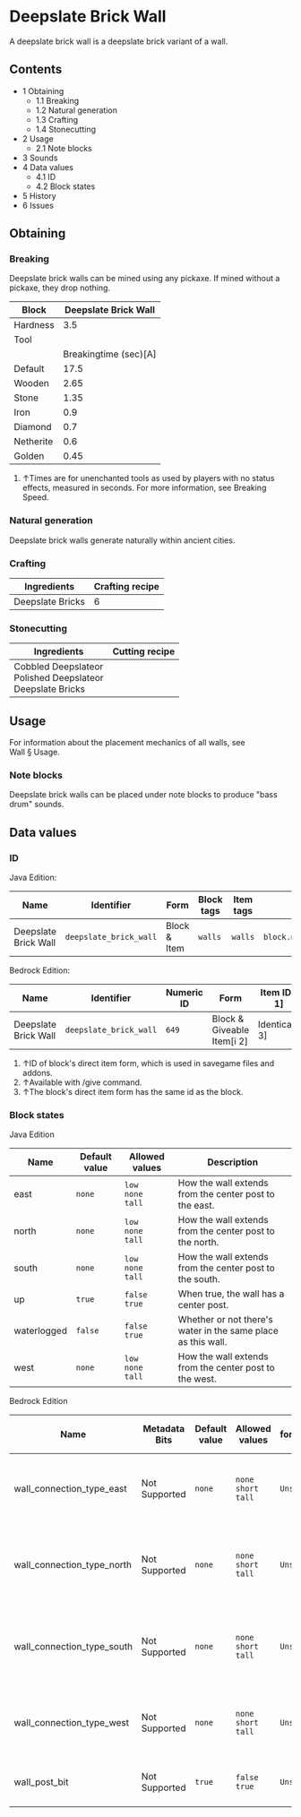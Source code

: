 # Deepslate Brick Wall
A deepslate brick wall is a deepslate brick variant of a wall.

## Contents
- 1 Obtaining
	- 1.1 Breaking
	- 1.2 Natural generation
	- 1.3 Crafting
	- 1.4 Stonecutting
- 2 Usage
	- 2.1 Note blocks
- 3 Sounds
- 4 Data values
	- 4.1 ID
	- 4.2 Block states
- 5 History
- 6 Issues

## Obtaining
### Breaking
Deepslate brick walls can be mined using any pickaxe. If mined without a pickaxe, they drop nothing.

| Block     | Deepslate Brick Wall  |
|-----------|-----------------------|
| Hardness  | 3.5                   |
| Tool      |                       |
|           | Breakingtime (sec)[A] |
| Default   | 17.5                  |
| Wooden    | 2.65                  |
| Stone     | 1.35                  |
| Iron      | 0.9                   |
| Diamond   | 0.7                   |
| Netherite | 0.6                   |
| Golden    | 0.45                  |

1. ↑Times are for unenchanted tools as used by players with no status effects, measured in seconds. For more information, see Breaking Speed.

### Natural generation
Deepslate brick walls generate naturally within ancient cities.

### Crafting
| Ingredients      | Crafting recipe |
|------------------|-----------------|
| Deepslate Bricks | 6               |

### Stonecutting
| Ingredients                                                       | Cutting recipe |
|-------------------------------------------------------------------|----------------|
| Cobbled Deepslateor<br/>Polished Deepslateor<br/>Deepslate Bricks |                |

## Usage
For information about the placement mechanics of all walls, see Wall § Usage.

### Note blocks
Deepslate brick walls can be placed under note blocks to produce "bass drum" sounds.

## Data values
### ID
Java Edition:

| Name                 | Identifier             | Form         | Block tags | Item tags | Translation key                        |
|----------------------|------------------------|--------------|------------|-----------|----------------------------------------|
| Deepslate Brick Wall | `deepslate_brick_wall` | Block & Item | `walls`    | `walls`   | `block.minecraft.deepslate_brick_wall` |

Bedrock Edition:

| Name                 | Identifier             | Numeric ID | Form                       | Item ID[i 1]   | Translation key                  |
|----------------------|------------------------|------------|----------------------------|----------------|----------------------------------|
| Deepslate Brick Wall | `deepslate_brick_wall` | `649`      | Block & Giveable Item[i 2] | Identical[i 3] | `tile.deepslate_brick_wall.name` |

1. ↑ID of block's direct item form, which is used in savegame files and addons.
2. ↑Available with /give command.
3. ↑The block's direct item form has the same id as the block.

### Block states
Java Edition

| Name        | Default value | Allowed values              | Description                                                  |
|-------------|---------------|-----------------------------|--------------------------------------------------------------|
| east        | `none`        | `low`<br/>`none`<br/>`tall` | How the wall extends from the center post to the east.       |
| north       | `none`        | `low`<br/>`none`<br/>`tall` | How the wall extends from the center post to the north.      |
| south       | `none`        | `low`<br/>`none`<br/>`tall` | How the wall extends from the center post to the south.      |
| up          | `true`        | `false`<br/>`true`          | When true, the wall has a center post.                       |
| waterlogged | `false`       | `false`<br/>`true`          | Whether or not there's water in the same place as this wall. |
| west        | `none`        | `low`<br/>`none`<br/>`tall` | How the wall extends from the center post to the west.       |

Bedrock Edition

| Name                       | Metadata Bits | Default value | Allowed values                | Values forMetadata Bits | Description                                             |
|----------------------------|---------------|---------------|-------------------------------|-------------------------|---------------------------------------------------------|
| wall_connection_type_east  | Not Supported | `none`        | `none`<br/>`short`<br/>`tall` | `Unsupported`           | How the wall extends from the center post to the east.  |
| wall_connection_type_north | Not Supported | `none`        | `none`<br/>`short`<br/>`tall` | `Unsupported`           | How the wall extends from the center post to the north. |
| wall_connection_type_south | Not Supported | `none`        | `none`<br/>`short`<br/>`tall` | `Unsupported`           | How the wall extends from the center post to the south. |
| wall_connection_type_west  | Not Supported | `none`        | `none`<br/>`short`<br/>`tall` | `Unsupported`           | How the wall extends from the center post to the west.  |
| wall_post_bit              | Not Supported | `true`        | `false`<br/>`true`            | `Unsupported`           | Whether or not the wall has a center post.              |




